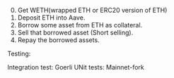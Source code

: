 0. Get WETH(wrapped ETH or ERC20 version of ETH)
1. Deposit ETH into Aave.
2. Borrow some asset from ETH as collateral.
3. Sell that borrowed asset (Short selling).
4. Repay the borrowed assets.

Testing:

Integration test: Goerli
UNit tests: Mainnet-fork

